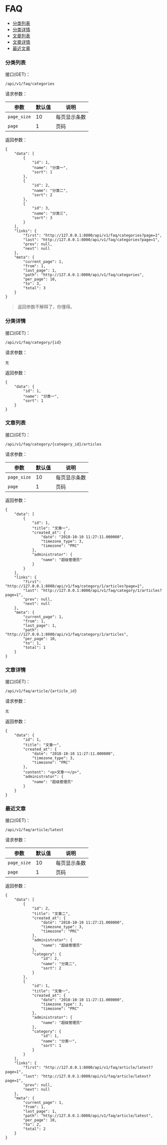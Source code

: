 # FAQ

+ [分类列表](#分类列表)
+ [分类详情](#分类详情)
+ [文章列表](#文章列表)
+ [文章详情](#文章详情)
+ [最近文章](#最近文章)

### 分类列表

接口(GET)：

```angular2html
/api/v1/faq/categories
```

请求参数：

| 参数 | 默认值 | 说明 |
| --- | --- | --- |
| `page_size` | 10 | 每页显示条数 |
| `page` | 1 | 页码 |

返回参数：

```angular2html
{
    "data": [
        {
            "id": 1,
            "name": "分类一",
            "sort": 1
        },
        {
            "id": 2,
            "name": "分类二",
            "sort": 2
        },
        {
            "id": 3,
            "name": "分类三",
            "sort": 3
        }
    ],
    "links": {
        "first": "http://127.0.0.1:8000/api/v1/faq/categories?page=1",
        "last": "http://127.0.0.1:8000/api/v1/faq/categories?page=1",
        "prev": null,
        "next": null
    },
    "meta": {
        "current_page": 1,
        "from": 1,
        "last_page": 1,
        "path": "http://127.0.0.1:8000/api/v1/faq/categories",
        "per_page": 10,
        "to": 3,
        "total": 3
    }
}
```

> 返回参数不解释了，你懂得。

###  分类详情

接口(GET)：

```angular2html
/api/v1/faq/category/{id}
```

请求参数：

```angular2html
无
```

返回参数：

```angular2html
{
    "data": {
        "id": 1,
        "name": "分类一",
        "sort": 1
    }
}
```

### 文章列表

接口(GET)：

```angular2html
/api/v1/faq/category/{category_id}/articles
```

请求参数：

| 参数 | 默认值 | 说明 |
| --- | --- | --- |
| `page_size` | 10 | 每页显示条数 |
| `page` | 1 | 页码 |

返回参数：

```angular2html
{
    "data": [
        {
            "id": 1,
            "title": "文章一",
            "created_at": {
                "date": "2018-10-10 11:27:11.000000",
                "timezone_type": 3,
                "timezone": "PRC"
            },
            "administrator": {
                "name": "超级管理员"
            }
        }
    ],
    "links": {
        "first": "http://127.0.0.1:8000/api/v1/faq/category/1/articles?page=1",
        "last": "http://127.0.0.1:8000/api/v1/faq/category/1/articles?page=1",
        "prev": null,
        "next": null
    },
    "meta": {
        "current_page": 1,
        "from": 1,
        "last_page": 1,
        "path": "http://127.0.0.1:8000/api/v1/faq/category/1/articles",
        "per_page": 10,
        "to": 1,
        "total": 1
    }
}
```

### 文章详情

接口(GET)：

```angular2html
/api/v1/faq/article/{article_id}
```

请求参数：

```angular2html
无
```

返回参数：

```angular2html
{
    "data": {
        "id": 1,
        "title": "文章一",
        "created_at": {
            "date": "2018-10-10 11:27:11.000000",
            "timezone_type": 3,
            "timezone": "PRC"
        },
        "content": "<p>文章一</p>",
        "administrator": {
            "name": "超级管理员"
        }
    }
}
```


### 最近文章

接口(GET)：

```angular2html
/api/v1/faq/article/latest
```

请求参数：

| 参数 | 默认值 | 说明 |
| --- | --- | --- |
| `page_size` | 10 | 每页显示条数 |
| `page` | 1 | 页码 |

返回参数：

```angular2html
{
    "data": [
        {
            "id": 2,
            "title": "文章二",
            "created_at": {
                "date": "2018-10-10 11:27:21.000000",
                "timezone_type": 3,
                "timezone": "PRC"
            },
            "administrator": {
                "name": "超级管理员"
            },
            "category": {
                "id": 2,
                "name": "分类二",
                "sort": 2
            }
        },
        {
            "id": 1,
            "title": "文章一",
            "created_at": {
                "date": "2018-10-10 11:27:11.000000",
                "timezone_type": 3,
                "timezone": "PRC"
            },
            "administrator": {
                "name": "超级管理员"
            },
            "category": {
                "id": 1,
                "name": "分类一",
                "sort": 1
            }
        }
    ],
    "links": {
        "first": "http://127.0.0.1:8000/api/v1/faq/article/latest?page=1",
        "last": "http://127.0.0.1:8000/api/v1/faq/article/latest?page=1",
        "prev": null,
        "next": null
    },
    "meta": {
        "current_page": 1,
        "from": 1,
        "last_page": 1,
        "path": "http://127.0.0.1:8000/api/v1/faq/article/latest",
        "per_page": 10,
        "to": 2,
        "total": 2
    }
}
```

